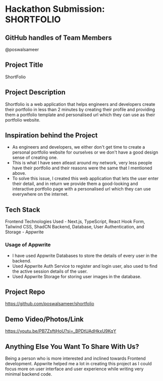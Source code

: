 # Hackathon Submission: SHORTFOLIO


## GitHub handles of Team Members  
@poswalsameer


## Project Title
ShortFolio


## Project Description    
Shortfolio is a web application that helps engineers and developers create their portfolio in less than 2 minutes by creating their profile and providing them a portfolio template and personalised url which they can use as their portfolio website.


## Inspiration behind the Project  
 - As engineers and developers, we either don't get time to create a personal portfolio website for ourselves or we don't have a good design sense of creating one. 
 - This is what I have seen atleast around my network, very less people have their portfolio and their reasons were the same that I mentioned above. 
 - To solve this issue, I created this web application that lets the user enter their detail, and in return we provide them a good-looking and interactive portfolio page with a personalised url which they can use everywhere on the internet.


## Tech Stack    
Frontend Technologies Used - Next.js, TypeScript, React Hook Form, Tailwind CSS, ShadCN 
Backend, Database, User Authentication, and Storage - Appwrite 


### Usage of Appwrite
 - I have used Appwrite Databases to store the details of every user in the backend.
 - Used Appwrite Auth Service to register and login user, also used to find the active session details of the user.
 - Used Appwrite Storage for storing user images in the database. 


## Project Repo  
https://github.com/poswalsameer/shortfolio


## Demo Video/Photos/Link
https://youtu.be/PB7ZsftjHoU?si=_BPDtUAdHkxU9KqY


## Anything Else You Want To Share With Us?
Being a person who is more interested and inclined towards Frontend development. Appwrite helped me a lot in creating this project as I could focus more on user interface and user experience while writing very minimal backend code. 

